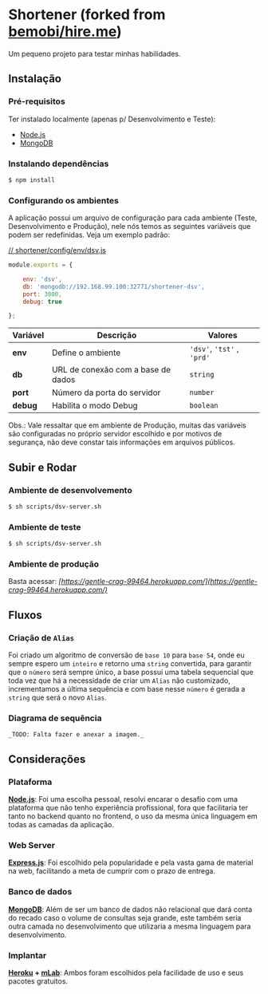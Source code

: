 # Shortener (forked from [bemobi/hire.me](https://github.com/bemobi/hire.me))

Um pequeno projeto para testar minhas habilidades.

## Instalação

### Pré-requisitos

Ter instalado localmente (apenas p/ Desenvolvimento e Teste):
- [Node.js](https://nodejs.org/)
- [MongoDB](https://mongodb.com/)

### Instalando dependências

```bash
$ npm install
```

### Configurando os ambientes

A aplicação possui um arquivo de configuração para cada ambiente (Teste, Desenvolvimento e Produção), nele nós temos as seguintes variáveis que podem ser redefinidas. Veja um exemplo padrão:

[// shortener/config/env/dsv.js](../master/config/env/dsv.js)
```javascript
module.exports = {

	env: 'dsv',
	db: 'mongodb://192.168.99.100:32771/shortener-dsv',
	port: 3000,
	debug: true

};
```

Variável | Descrição | Valores
--- | --- | ---
**env** | Define o ambiente | `'dsv'`, `'tst'` , `'prd'`
**db** | URL de conexão com a base de dados | `string`
**port** | Número da porta do servidor | `number`
**debug** | Habilita o modo Debug | `boolean`

Obs.: Vale ressaltar que em ambiente de Produção, muitas das variáveis são configuradas no próprio servidor escolhido e por motivos de segurança, não deve constar tais informações em arquivos públicos.

## Subir e Rodar

### Ambiente de desenvolvemento

```bash
$ sh scripts/dsv-server.sh
```

### Ambiente de teste

```bash
$ sh scripts/dsv-server.sh
```

### Ambiente de produção

Basta acessar: *[https://gentle-crag-99464.herokuapp.com/](https://gentle-crag-99464.herokuapp.com/)*

## Fluxos

### Criação de `Alias` 

Foi criado um algoritmo de conversão de `base 10` para `base 54`, onde eu sempre espero um `inteiro` e retorno uma `string` convertida, para garantir que o `número` será sempre único, a base possui uma tabela sequencial que toda vez que há a necessidade de criar um `Alias` não customizado, incrementamos a última sequência e com base nesse `número` é gerada a `string` que será o novo `Alias`.

### Diagrama de sequência

`_TODO: Falta fazer e anexar a imagem._`

## Considerações

### Plataforma

**[Node.js](https://nodejs.org/)**: Foi uma escolha pessoal, resolvi encarar o desafio com uma plataforma que não tenho experiência profissional, fora que facilitaria ter tanto no backend quanto no frontend, o uso da mesma única linguagem em todas as camadas da aplicação.

### Web Server

**[Express.js](https://expressjs.com/)**: Foi escolhido pela popularidade e pela vasta gama de material na web, facilitando a meta de cumprir com o prazo de entrega.

### Banco de dados

**[MongoDB](https://mongodb.com/)**: Além de ser um banco de dados não relacional que dará conta do recado caso o volume de consultas seja grande, este também seria outra camada no desenvolvimento que utilizaria a mesma linguagem para desenvolvimento.

### Implantar

**[Heroku](https://heroku.com) + [mLab](https://mlab.com)**: Ambos foram escolhidos pela facilidade de uso e seus pacotes gratuitos.
